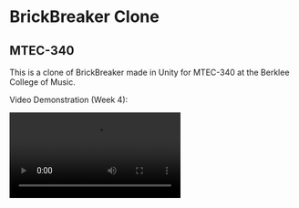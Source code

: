 # BrickBreaker Clone
 
## MTEC-340

This is a clone of BrickBreaker made in Unity for MTEC-340 at the Berklee College of Music.

Video Demonstration (Week 4):

![Video](./BrickBreaker_Week4_Demonstration.mp4)
